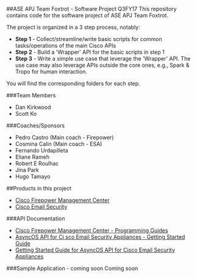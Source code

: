 ##ASE APJ Team Foxtrot - Software Project Q3FY17
This repository contains code for the software project of ASE APJ Team Foxtrot.

The project is organized in a 3 step process, notably:
* **Step 1** - Collect/streamline/write basic scripts for common tasks/operations of the main Cisco APIs
* **Step 2** - Build a 'Wrapper' API for the basic scripts in step 1
* **Step 3** - Write a simple use case that leverage the 'Wrapper' API. The use case may also leverage APIs outside the core ones, e.g., Spark & Tropo for human interaction.

You will find the corresponding folders for each step.



###Team Members
* Dan Kirkwood
* Scott Ko



###Coaches/Sponsors
* Pedro Castro (Main coach - Firepower)
* Cosmina Calin (Main coach - ESA)
* Fernando Urdapilleta
* Eliane Rameh
* Robert E Roulhac
* Jina Park
* Hugo Tamayo



##Products in this project
* [Cisco Firepower Management Center](http://www.cisco.com/c/en/us/products/security/firesight-management-center/index.html)
* [Cisco Email Security](http://www.cisco.com/c/en/us/products/security/email-security/index.html)



###API Documentation
* [Cisco Firepower Management Center - Programming Guides](http://www.cisco.com/c/en/us/support/security/defense-center/products-programming-reference-guides-list.html)
* [AsyncOS API for Ci
sco Email Security 
Appliances - Getting Started Guide](http://www.cisco.com/c/dam/en/us/td/docs/security/esa/esa9-0/ESA_API_1-0_Getting_Started_Guide.pdf)
* [Getting Started Guide for AsyncOS API for Cisco Email Security Appliances](http://www.cisco.com/c/en/us/td/docs/security/esa/esa_all/esa_api/b_ESA_API_Getting_Started_olh.html)


###Sample Application - coming soon
Coming soon

